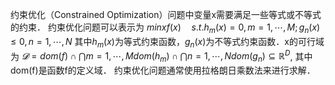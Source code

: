 约束优化（Constrained Optimization）问题中变量x需要满足一些等式或不等式的约束． 约束优化问题可以表示为
$min{x}f(x)\quad s.t.{h_m(x)=0,m=1,⋯,M;g_n(x)≤0,n=1,⋯,N}$
其中$h_m(x)$为等式约束函数，$g_n(x)$为不等式约束函数．x的可行域为
$𝓓=dom(f)∩⋂{m=1,⋯,M}dom(h_m)∩⋂{n=1,⋯,N}dom(g_n)⊆ℝ^D$, 
其中 dom(f)是函数f的定义域．
约束优化问题通常使用拉格朗日乘数法来进行求解．